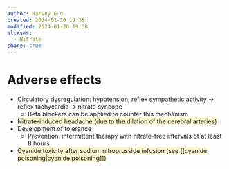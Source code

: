 ```yaml
---
author: Harvey Guo
created: 2024-01-20 19:38
modified: 2024-01-20 19:38
aliases:
  - Nitrate
share: true
---
```

# Adverse effects
- Circulatory dysregulation: hypotension, reflex sympathetic activity → reflex tachycardia → nitrate syncope
	- Beta blockers can be applied to counter this mechanism
- <span style="background:rgba(240, 200, 0, 0.2)">Nitrate-induced headache (due to the dilation of the cerebral arteries)</span>
- Development of tolerance 
	- Prevention: intermittent therapy with nitrate-free intervals of at least 8 hours
- <span style="background:rgba(240, 200, 0, 0.2)">Cyanide toxicity after sodium nitroprusside infusion (see [[cyanide poisoning|cyanide poisoning]])</span>
